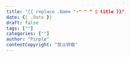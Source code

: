 ```yaml
---
title: "{{ replace .Name "-" " " | title }}"
date: {{ .Date }}
draft: false
tags: [""]
categories: [""]
author: "Pinple"
contentCopyright: "禁止转载"
---
```


